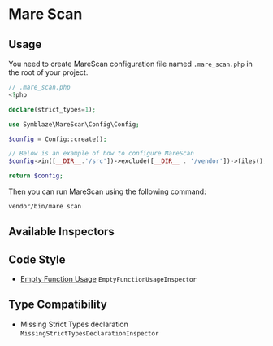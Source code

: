 # Mare Scan

## Usage

You need to create MareScan configuration file named `.mare_scan.php` in the root of your project.

```php
// .mare_scan.php
<?php

declare(strict_types=1);

use Symblaze\MareScan\Config\Config;

$config = Config::create();

// Below is an example of how to configure MareScan
$config->in([__DIR__.'/src'])->exclude([__DIR__ . '/vendor'])->files();

return $config;
```

Then you can run MareScan using the following command:

```bash
vendor/bin/mare scan
```

## Available Inspectors

## Code Style

- [Empty Function Usage](https://imdhemy.com/blog/php/better-alternatives-to-empty-in-php.html/) `EmptyFunctionUsageInspector`

## Type Compatibility

- Missing Strict Types declaration `MissingStrictTypesDeclarationInspector`
